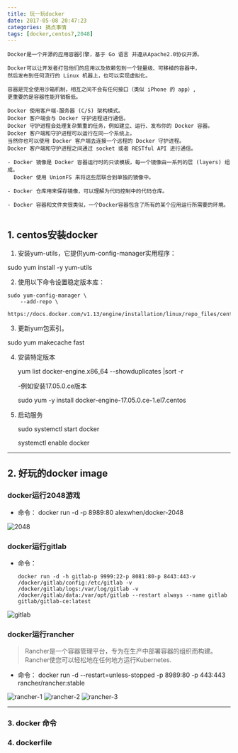 ```yaml
---
title: 玩一玩docker
date: 2017-05-08 20:47:23
categories: 搞点事情
tags: [docker,centos7,2048]
---
```


``` shell
Docker是一个开源的应用容器引擎，基于 Go 语言 并遵从Apache2.0协议开源。

Docker可以让开发者打包他们的应用以及依赖包到一个轻量级、可移植的容器中，
然后发布到任何流行的 Linux 机器上，也可以实现虚拟化。

容器是完全使用沙箱机制，相互之间不会有任何接口（类似 iPhone 的 app）,
更重要的是容器性能开销极低。

Docker 使用客户端-服务器 (C/S) 架构模式。
Docker 客户端会与 Docker 守护进程进行通信。
Docker 守护进程会处理复杂繁重的任务，例如建立、运行、发布你的 Docker 容器。
Docker 客户端和守护进程可以运行在同一个系统上，
当然你也可以使用 Docker 客户端去连接一个远程的 Docker 守护进程。
Docker 客户端和守护进程之间通过 socket 或者 RESTful API 进行通信。

- Docker 镜像是 Docker 容器运行时的只读模板，每一个镜像由一系列的层 (layers) 组成。
  Docker 使用 UnionFS 来将这些层联合到单独的镜像中。

- Docker 仓库用来保存镜像，可以理解为代码控制中的代码仓库。

- Docker 容器和文件夹很类似，一个Docker容器包含了所有的某个应用运行所需要的环境。


```

## 1. centos安装docker

1. 安装yum-utils，它提供yum-config-manager实用程序：

  sudo yum install -y yum-utils

2. 使用以下命令设置稳定版本库：

  ```shell
  sudo yum-config-manager \
      --add-repo \
      https://docs.docker.com/v1.13/engine/installation/linux/repo_files/centos/docker.repo
  ```
3. 更新yum包索引。

  sudo yum makecache fast

4. 安装特定版本

    yum list docker-engine.x86_64  --showduplicates |sort -r

   -例如安装17.05.0.ce版本

    sudo yum -y install docker-engine-17.05.0.ce-1.el7.centos

5. 启动服务

   sudo systemctl start docker

   systemctl enable docker

---

## 2. 好玩的docker image

### docker运行2048游戏

- 命令： docker run -d -p 8989:80 alexwhen/docker-2048

![2048](https://raw.githubusercontent.com/Scofieldsu/Image_hosting/master/blog/2048.png)

### docker运行gitlab

- 命令：

  ```
  docker run -d -h gitlab-p 9999:22-p 8081:80-p 8443:443-v /docker/gitlab/config:/etc/gitlab -v /docker/gitlab/logs:/var/log/gitlab -v /docker/gitlab/data:/var/opt/gitlab --restart always --name gitlab gitlab/gitlab-ce:latest

  ```

![gitlab](https://github.com/Scofieldsu/Image_hosting/blob/master/blog/gitlab.png?raw=true)

### docker运行rancher

>Rancher是一个容器管理平台，专为在生产中部署容器的组织而构建。Rancher使您可以轻松地在任何地方运行Kubernetes.

- 命令： docker run -d --restart=unless-stopped -p 8989:80 -p 443:443 rancher/rancher:stable

![rancher-1](https://github.com/Scofieldsu/Image_hosting/blob/master/blog/rancher-1.png?raw=true)
![rancher-2](https://github.com/Scofieldsu/Image_hosting/blob/master/blog/rancher-2.png?raw=true)
![rancher-3](https://github.com/Scofieldsu/Image_hosting/blob/master/blog/rancher-3.png?raw=true)

---

### 3. docker 命令


### 4. dockerfile
